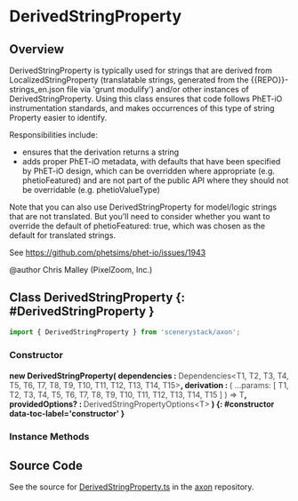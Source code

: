 # DerivedStringProperty

## Overview

DerivedStringProperty is typically used for strings that are derived from LocalizedStringProperty
(translatable strings, generated from the {{REPO}}-strings_en.json file via 'grunt modulify') and/or other instances
of DerivedStringProperty. Using this class ensures that code follows PhET-iO instrumentation standards,
and makes occurrences of this type of string Property easier to identify.

Responsibilities include:
 - ensures that the derivation returns a string
 - adds proper PhET-iO metadata, with defaults that have been specified by PhET-iO design, which can be
   overridden where appropriate (e.g. phetioFeatured) and are not part of the public API where they should
   not be overridable (e.g. phetioValueType)

Note that you can also use DerivedStringProperty for model/logic strings that are not translated. But you'll
need to consider whether you want to override the default of phetioFeatured: true, which was chosen as the default
for translated strings.

See https://github.com/phetsims/phet-io/issues/1943

@author Chris Malley (PixelZoom, Inc.)

## Class DerivedStringProperty {: #DerivedStringProperty }


```js
import { DerivedStringProperty } from 'scenerystack/axon';
```
### Constructor

#### new DerivedStringProperty( dependencies : <span style="font-weight: 400; opacity: 80%;">Dependencies&lt;T1, T2, T3, T4, T5, T6, T7, T8, T9, T10, T11, T12, T13, T14, T15&gt;</span>, derivation : <span style="font-weight: 400; opacity: 80%;">( ...params: [ T1, T2, T3, T4, T5, T6, T7, T8, T9, T10, T11, T12, T13, T14, T15 ] ) =&gt; T</span>, providedOptions? : <span style="font-weight: 400; opacity: 80%;">DerivedStringPropertyOptions&lt;T&gt;</span> ) {: #constructor data-toc-label='constructor' }

### Instance Methods





## Source Code

See the source for [DerivedStringProperty.ts](https://github.com/phetsims/axon/blob/main/js/DerivedStringProperty.ts) in the [axon](https://github.com/phetsims/axon) repository.
